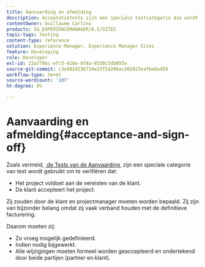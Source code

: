 ```yaml
---
title: Aanvaarding en afmelding
description: Acceptatietests zijn een speciale testcategorie die wordt gebruikt om te controleren of het project aan de vereisten van de klant voldoet en of de klant het project accepteert
contentOwner: Guillaume Carlino
products: SG_EXPERIENCEMANAGER/6.5/SITES
topic-tags: testing
content-type: reference
solution: Experience Manager, Experience Manager Sites
feature: Developing
role: Developer
exl-id: 22a779bc-efc3-416e-8f8a-8558c5db055a
source-git-commit: c3e9029236734e22f5d266ac26b923eafbe0a459
workflow-type: tm+mt
source-wordcount: '107'
ht-degree: 0%

---
```


# Aanvaarding en afmelding{#acceptance-and-sign-off}

Zoals vermeld, [&#x200B; de Tests van de Aanvaarding &#x200B;](/help/sites-developing/planning.md) zijn een speciale categorie van test wordt gebruikt om te verifiëren dat:

* Het project voldoet aan de vereisten van de klant.
* De klant accepteert het project.

Zij zouden door de klant en projectmanager moeten worden bepaald. Zij zijn van bijzonder belang omdat zij vaak verband houden met de definitieve facturering.

Daarom moeten zij:

* Zo vroeg mogelijk gedefinieerd.
* Indien nodig bijgewerkt.
* Alle wijzigingen moeten formeel worden geaccepteerd en ondertekend door beide partijen (partner en klant).
